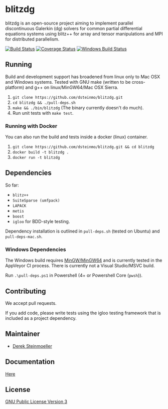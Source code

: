 # blitzdg

blitzdg is an open-source project aiming to implement parallel discontinuous Galerkin (dg) solvers for common partial differential equations systems using blitz++ for array and tensor manipulations and MPI for distributed parallelism.

[![Build Status](https://travis-ci.org/dsteinmo/blitzdg.svg?branch=master)](https://travis-ci.org/dsteinmo/blitzdg)  [![Coverage Status](https://coveralls.io/repos/github/dsteinmo/blitzdg/badge.svg)](https://coveralls.io/github/dsteinmo/blitzdg) [![Windows Build Status](https://ci.appveyor.com/api/projects/status/pmx725yhsrnq3thu?svg=true)](https://ci.appveyor.com/project/dsteinmo/blitzdg)

## Running

Build and development support has broadened from linux only to Mac OSX and Windows systems. Tested with GNU make (written to be cross-platform) and g++ on linux/MinGW64/Mac OSX Sierra.

1. `git clone https://github.com/dsteinmo/blitzdg.git`
2. `cd blitzdg && ./pull-deps.sh`
3. `make && ./bin/blitzdg` (The binary currently doesn't do much).
4. Run unit tests with `make test`.

### Running with Docker

You can also run the build and tests inside a docker (linux) container.

1. `git clone https://github.com/dsteinmo/blitzdg.git && cd blitzdg`
2. `docker build -t blitzdg .`
3. `docker run -t blitzdg`

## Dependencies

So far:

* `blitz++`
* `SuiteSparse (umfpack)`
* `LAPACK`
* `metis`
* `boost`
* `igloo` for BDD-style testing.

Dependency installation is outlined in `pull-deps.sh` (tested on Ubuntu) and `pull-deps-mac.sh`.

### Windows Dependencies

The Windows build requires [MinGW/MinGW64](http://www.mingw.org/wiki/Getting_Started "MinGW Installation Instructions") and is currently tested in the AppVeyor CI process. There is currently not a Visual Studio/MSVC build.

Run `.\pull-deps.ps1` in Powershell (4+ or Powershell Core (`pwsh`)).

## Contributing

We accept pull requests. 

If you add code, please write tests using the igloo testing framework that is included as a project dependency.

## Maintainer

* [Derek Steinmoeller](https://github.com/dsteinmo)

## Documentation

[Here](https://dsteinmo.github.io/blitzdg "blitzdg Documentation")

## License

[GNU Public License Version 3](https://www.gnu.org/licenses/gpl-3.0.en.html "GPLv3 License")

